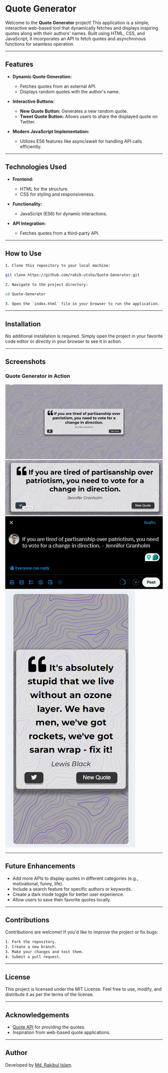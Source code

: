 # Quote Generator

Welcome to the **Quote Generator** project! This application is a simple, interactive web-based tool that dynamically fetches and displays inspiring quotes along with their authors' names. Built using HTML, CSS, and JavaScript, it incorporates an API to fetch quotes and asynchronous functions for seamless operation.

---

## Features

- **Dynamic Quote Generation:**
  - Fetches quotes from an external API.
  - Displays random quotes with the author's name.

- **Interactive Buttons:**
  - **New Quote Button:** Generates a new random quote.
  - **Tweet Quote Button:** Allows users to share the displayed quote on Twitter.

- **Modern JavaScript Implementation:**
  - Utilizes ES6 features like async/await for handling API calls efficiently.

---

## Technologies Used

- **Frontend:**
  - HTML for the structure.
  - CSS for styling and responsiveness.

- **Functionality:**
  - JavaScript (ES6) for dynamic interactions.

- **API Integration:**
  - Fetches quotes from a third-party API.

---
## How to Use

    1. Clone this repository to your local machine:
   ```bash
   git clone https://github.com/rakib-utsho/Quote-Generator.git
   ```

    2. Navigate to the project directory:
   ```bash
   cd Quote-Generator
   ```

    3. Open the `index.html` file in your browser to run the application.

---

## Installation

No additional installation is required. Simply open the project in your favorite code editor or directly in your browser to see it in action.

---

## Screenshots

### Quote Generator in Action
![Quotes Generator](./Screenshots/Screenshot%202024-12-18%20002811.png)
![Twitter Button](./Screenshots/Screenshot%202024-12-18%20002838.png)
![Tweet on Twitter](./Screenshots/Screenshot%202024-12-18%20002907.png)
![Responsive Page](./Screenshots/Screenshot%202024-12-18%20003041.png)

---

## Future Enhancements

- Add more APIs to display quotes in different categories (e.g., motivational, funny, life).
- Include a search feature for specific authors or keywords.
- Create a dark mode toggle for better user experience.
- Allow users to save their favorite quotes locally.

---

## Contributions

Contributions are welcome! If you'd like to improve the project or fix bugs:

    1. Fork the repository.
    2. Create a new branch.
    3. Make your changes and test them.
    4. Submit a pull request.

---

## License

This project is licensed under the MIT License. Feel free to use, modify, and distribute it as per the terms of the license.

---

## Acknowledgements

- [Quote API](https://jacintodesign.github.io/quotes-api/data/quotes.json) for providing the quotes.
- Inspiration from web-based quote applications.

---

## Author

Developed by [Md. Rakibul Islam](https://github.com/rakib-utsho).
